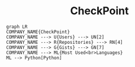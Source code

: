 <h1 align="center">CheckPoint</h1>

```mermaid
graph LR
COMPANY_NAME{CheckPoint}
COMPANY_NAME ---> U{Users} ---> UN[2]
COMPANY_NAME ---> R{Repositories} ---> RN[4]
COMPANY_NAME ---> G{Gists} ---> GN[7]
COMPANY_NAME ---> ML{Most Used<br>Languages}
ML --> Python[Python]
```
